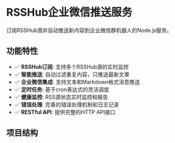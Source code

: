 # RSSHub企业微信推送服务

订阅RSSHub源并自动推送新内容到企业微信群机器人的Node.js服务。

## 功能特性

- ✅ **RSSHub订阅**: 支持多个RSSHub源的实时监控
- ✅ **智能推送**: 自动过滤重复内容，只推送最新文章
- ✅ **企业微信集成**: 支持文本和Markdown格式消息推送
- ✅ **定时任务**: 基于cron表达式的灵活调度
- ✅ **健康监控**: RSS源状态实时监控和报告
- ✅ **错误处理**: 完善的错误处理机制和日志记录
- ✅ **RESTful API**: 提供完整的HTTP API接口

## 项目结构
